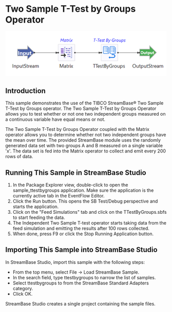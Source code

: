 # Two Sample T-Test by Groups Operator

![eventflow](images/twosamplebygroup.png)

## Introduction

This sample demonstrates the use of the TIBCO StreamBase&reg; Two Sample T-Test by Groups operator.   The Two Sample T-Test by Groups Operator allows you to test whether or not one two independent groups measured on a continuous variable have equal means or not.

The Two Sample T-Test by Groups Operator coupled with the Matrix operator allows you to determine whether not two independent groups have the mean over time. The provided StreamBase module uses the randomly generated data set with two groups A and B measured on a single variable 'x'.  The data set is fed into the Matrix operator to collect and emit every 200 rows of data. 

## Running This Sample in StreamBase Studio

1. In the Package Explorer view, double-click to open the sample_ttestbygroups application. Make sure the application is the currently active tab in the EventFlow Editor.
2. Click the  Run button. This opens the SB Test/Debug perspective and starts the application.
3. Click on the "Feed Simulations" tab and click on the TTestByGroups.sbfs to start feeding the data.
4. The Independent Two Sample T-test operator starts taking data from the feed simulation and emitting the results after 100 rows collected.
5. When done, press F9 or click the  Stop Running Application button.

## Importing This Sample into StreamBase Studio

In StreamBase Studio, import this sample with the following steps:

- From the top menu, select File → Load StreamBase Sample.
- In the search field, type ttestbygroups to narrow the list of samples.
- Select ttestbygroups to from the StreamBase Standard Adapters category.
- Click OK.

StreamBase Studio creates a single project containing the sample files.